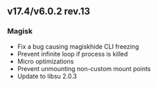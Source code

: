 ## v17.4/v6.0.2 rev.13

### Magisk
- Fix a bug causing magiskhide CLI freezing
- Prevent infinite loop if process is killed
- Micro optimizations
- Prevent unmounting non-custom mount points
- Update to libsu 2.0.3
